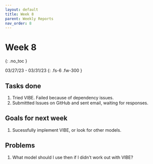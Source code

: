 ```yaml
---
layout: default
title: Week 8
parent: Weekly Reports
nav_order: 8
---
```


# Week 8
{: .no_toc }

03/27/23 - 03/31/23
{: .fs-6 .fw-300 }

## Tasks done
1. Tried VIBE. Failed because of dependency issues.
2. Submittted Issues on GitHub and sent email, waiting for responses.

## Goals for next week
1. Sucessfully implement VIBE, or look for other models.

## Problems
1. What model should I use then if I didn't work out with VIBE?
